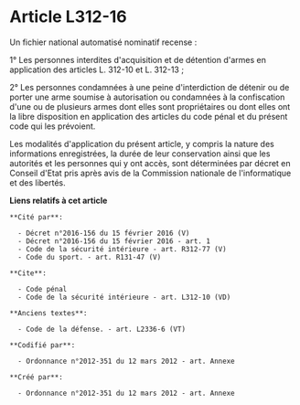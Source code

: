 # Article L312-16

Un fichier national automatisé nominatif recense : 

1° Les personnes interdites d'acquisition et de détention d'armes en application des articles L. 312-10 et L. 312-13 ; 

2° Les personnes condamnées à une peine d'interdiction de détenir ou de porter une arme soumise à autorisation ou condamnées
à la confiscation d'une ou de plusieurs armes dont elles sont propriétaires ou dont elles ont la libre disposition en
application des articles du code pénal et du présent code qui les prévoient. 

Les modalités d'application du présent article, y compris la nature des informations enregistrées, la durée de leur
conservation ainsi que les autorités et les personnes qui y ont accès, sont déterminées par décret en Conseil d'Etat pris
après avis de la Commission nationale de l'informatique et des libertés.

**Liens relatifs à cet article**

	**Cité par**:

	  - Décret n°2016-156 du 15 février 2016 (V)
	  - Décret n°2016-156 du 15 février 2016 - art. 1
	  - Code de la sécurité intérieure - art. R312-77 (V)
	  - Code du sport. - art. R131-47 (V)

	**Cite**:

	  - Code pénal
	  - Code de la sécurité intérieure - art. L312-10 (VD)

	**Anciens textes**:

	  - Code de la défense. - art. L2336-6 (VT)

	**Codifié par**:

	  - Ordonnance n°2012-351 du 12 mars 2012 - art. Annexe

	**Créé par**:

	  - Ordonnance n°2012-351 du 12 mars 2012 - art. Annexe
